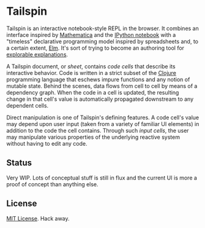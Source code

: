 # Tailspin

Tailspin is an interactive notebook-style REPL in the browser. It combines an interface inspired by [Mathematica](http://www.wolfram.com/mathematica/) and the [IPython notebook](http://ipython.org/notebook.html) with a "timeless" declarative programming model inspired by spreadsheets and, to a certain extent, [Elm](http://elm-lang.org/). It's sort of trying to become an authoring tool for [explorable explanations](http://worrydream.com/ExplorableExplanations/).

A Tailspin document, or *sheet*, contains *code cells* that describe its interactive behavior. Code is written in a strict subset of the [Clojure](http://clojure.org/) programming language that eschews impure functions and any notion of mutable state. Behind the scenes, data flows from cell to cell by means of a dependency graph. When the code in a cell is updated, the resulting change in that cell's value is automatically propagated downstream to any dependent cells.

Direct manipulation is one of Tailspin's defining features. A code cell's value may depend upon user input (taken from a variety of familiar UI elements) in addition to the code the cell contains. Through such *input cells*, the user may manipulate various properties of the underlying reactive system without having to edit any code.

## Status

Very WIP. Lots of conceptual stuff is still in flux and the current UI is more a proof of concept than anything else.

## License

[MIT License](http://opensource.org/licenses/MIT). Hack away.
